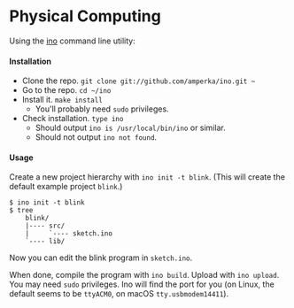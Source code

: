 # Physical Computing

Using the [ino](http://inotool.org) command line utility:

#### Installation

- Clone the repo. `git clone git://github.com/amperka/ino.git ~`
- Go to the repo. `cd ~/ino`
- Install it. `make install`
    - You'll probably need `sudo` privileges.
- Check installation. `type ino`
    - Should output `ino is /usr/local/bin/ino` or similar.
    - Should not output `ino not found`.

#### Usage

Create a new project hierarchy with `ino init -t blink`. (This will create the
default example project `blink`.)

    $ ino init -t blink
    $ tree
        blink/
        |---- src/
        |     `---- sketch.ino
        `---- lib/

Now you can edit the blink program in `sketch.ino`.

When done, compile the program with `ino build`. Upload with `ino upload`. You
may need `sudo` privileges. Ino will find the port for you (on Linux, the
default seems to be `ttyACM0`, on macOS `tty.usbmodem14411`).
